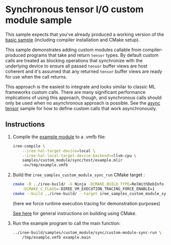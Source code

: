 # Synchronous tensor I/O custom module sample

This sample expects that you've already produced a working version of the
[basic sample](/samples/custom_module/basic/) (including compiler installation
and CMake setup).

This sample demonstrates adding custom modules callable from compiler-produced
programs that take and return `tensor` types. By default custom calls are
treated as blocking operations that synchronize with the underlying device to
ensure all passed `tensor` buffer views are host coherent and it's assumed that
any returned `tensor` buffer views are ready for use when the call returns.

This approach is the easiest to integrate and looks similar to classic ML
frameworks custom calls. There are many significant performance implications of
using this approach, though, and synchronous calls should only be used when
no asynchronous approach is possible. See the
[async tensor](/samples/custom_module/async/) sample for how to define
custom calls that work asynchronously.

## Instructions

1. Compile the [example module](./test/example.mlir) to a .vmfb file:

    ```sh
    iree-compile \
        --iree-hal-target-device=local \
        --iree-hal-local-target-device-backends=llvm-cpu \
        samples/custom_module/sync/test/example.mlir
        -o=/tmp/example.vmfb
    ```

2. Build the `iree_samples_custom_module_sync_run` CMake target :

    ```sh
    cmake -B ../iree-build/ -G Ninja -DCMAKE_BUILD_TYPE=RelWithDebInfo . \
        -DCMAKE_C_FLAGS=-DIREE_VM_EXECUTION_TRACING_FORCE_ENABLE=1
    cmake --build ../iree-build/ --target iree_samples_custom_module_sync_run
    ```

    (here we force runtime execution tracing for demonstration purposes)

    [See here](https://iree.dev/building-from-source/getting-started/)
    for general instructions on building using CMake.

3. Run the example program to call the main function:

   ```sh
   ../iree-build/samples/custom_module/sync/custom-module-sync-run \
       /tmp/example.vmfb example.main
   ```
